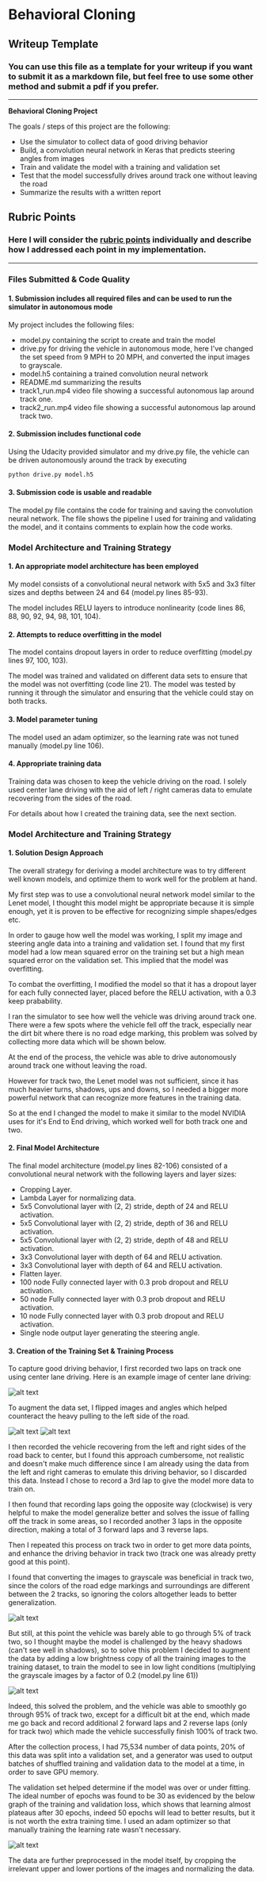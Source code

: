 # **Behavioral Cloning** 

## Writeup Template

### You can use this file as a template for your writeup if you want to submit it as a markdown file, but feel free to use some other method and submit a pdf if you prefer.

---

**Behavioral Cloning Project**

The goals / steps of this project are the following:
* Use the simulator to collect data of good driving behavior
* Build, a convolution neural network in Keras that predicts steering angles from images
* Train and validate the model with a training and validation set
* Test that the model successfully drives around track one without leaving the road
* Summarize the results with a written report


[//]: # (Image References)

[image1]: ./examples/placeholder.png "Model Visualization"
[image2]: ./writeup/center.jpg "Center Driving"
[image3]: ./writeup/normal.jpg "Normal Image"
[image4]: ./writeup/flip.jpg "Flipped Image"
[image5]: ./writeup/gray.jpg "Grayscale"
[image6]: ./writeup/graylb.jpg "Low Brightness"
[image7]: ./writeup/loss.png "Loss Graph"

## Rubric Points
### Here I will consider the [rubric points](https://review.udacity.com/#!/rubrics/432/view) individually and describe how I addressed each point in my implementation.  

---
### Files Submitted & Code Quality

#### 1. Submission includes all required files and can be used to run the simulator in autonomous mode

My project includes the following files:
* model.py containing the script to create and train the model
* drive.py for driving the vehicle in autonomous mode, here I've changed the set speed from 9 MPH to 20 MPH, and converted the input images to grayscale.
* model.h5 containing a trained convolution neural network 
* README.md summarizing the results
* track1_run.mp4 video file showing a successful autonomous lap around track one.
* track2_run.mp4 video file showing a successful autonomous lap around track two.

#### 2. Submission includes functional code
Using the Udacity provided simulator and my drive.py file, the vehicle can be driven autonomously around the track by executing 
```sh
python drive.py model.h5
```

#### 3. Submission code is usable and readable

The model.py file contains the code for training and saving the convolution neural network. The file shows the pipeline I used for training and validating the model, and it contains comments to explain how the code works.

### Model Architecture and Training Strategy

#### 1. An appropriate model architecture has been employed

My model consists of a convolutional neural network with 5x5 and 3x3 filter sizes and depths between 24 and 64 (model.py lines 85-93).

The model includes RELU layers to introduce nonlinearity (code lines 86, 88, 90, 92, 94, 98, 101, 104).

#### 2. Attempts to reduce overfitting in the model

The model contains dropout layers in order to reduce overfitting (model.py lines 97, 100, 103). 

The model was trained and validated on different data sets to ensure that the model was not overfitting (code line 21). The model was tested by running it through the simulator and ensuring that the vehicle could stay on both tracks.

#### 3. Model parameter tuning

The model used an adam optimizer, so the learning rate was not tuned manually (model.py line 106).

#### 4. Appropriate training data

Training data was chosen to keep the vehicle driving on the road. I solely used center lane driving with the aid of left / right cameras data to emulate recovering from the sides of the road.

For details about how I created the training data, see the next section. 

### Model Architecture and Training Strategy

#### 1. Solution Design Approach

The overall strategy for deriving a model architecture was to try different well known models, and optimize them to work well for the problem at hand.

My first step was to use a convolutional neural network model similar to the Lenet model, I thought this model might be appropriate because it is simple enough, yet it is proven to be effective for recognizing simple shapes/edges etc.

In order to gauge how well the model was working, I split my image and steering angle data into a training and validation set. I found that my first model had a low mean squared error on the training set but a high mean squared error on the validation set. This implied that the model was overfitting. 

To combat the overfitting, I modified the model so that it has a dropout layer for each fully connected layer, placed before the RELU activation, with a 0.3 keep prabability.

I ran the simulator to see how well the vehicle was driving around track one. There were a few spots where the vehicle fell off the track, especially near the dirt bit where there is no road edge marking, this problem was solved by collecting more data which will be shown below.

At the end of the process, the vehicle was able to drive autonomously around track one without leaving the road.

However for track two, the Lenet model was not sufficient, since it has much heavier turns, shadows, ups and downs, so I needed a bigger more powerful network that can recognize more features in the training data.

So at the end I changed the model to make it similar to the model NVIDIA uses for it's End to End driving, which worked well for both track one and two.

#### 2. Final Model Architecture

The final model architecture (model.py lines 82-106) consisted of a convolutional neural network with the following layers and layer sizes:

* Cropping Layer.
* Lambda Layer for normalizing data.
* 5x5 Convolutional layer with (2, 2) stride, depth of 24 and RELU activation.
* 5x5 Convolutional layer with (2, 2) stride, depth of 36 and RELU activation.
* 5x5 Convolutional layer with (2, 2) stride, depth of 48 and RELU activation.
* 3x3 Convolutional layer with depth of 64 and RELU activation.
* 3x3 Convolutional layer with depth of 64 and RELU activation.
* Flatten layer.
* 100 node Fully connected layer with 0.3 prob dropout and RELU activation.
* 50 node Fully connected layer with 0.3 prob dropout and RELU activation.
* 10 node Fully connected layer with 0.3 prob dropout and RELU activation.
* Single node output layer generating the steering angle.

#### 3. Creation of the Training Set & Training Process

To capture good driving behavior, I first recorded two laps on track one using center lane driving. Here is an example image of center lane driving:

![alt text][image2]

To augment the data set, I flipped images and angles which helped counteract the heavy pulling to the left side of the road.

![alt text][image3]
![alt text][image4]

I then recorded the vehicle recovering from the left and right sides of the road back to center, but I found this approach cumbersome, not realistic and doesn't make much difference since I am already using the data from the left and right cameras to emulate this driving behavior, so I discarded this data. Instead I chose to record a 3rd lap to give the model more data to train on.

I then found that recording laps going the opposite way (clockwise) is very helpful to make the model generalize better and solves the issue of falling off the track in some areas, so I recorded another 3 laps in the opposite direction, making a total of 3 forward laps and 3 reverse laps.

Then I repeated this process on track two in order to get more data points, and enhance the driving behavior in track two (track one was already pretty good at this point).

I found that converting the images to grayscale was beneficial in track two, since the colors of the road edge markings and surroundings are different between the 2 tracks, so ignoring the colors altogether leads to better generalization.

![alt text][image5]

But still, at this point the vehicle was barely able to go through 5% of track two, so I thought maybe the model is challenged by the heavy shadows (can't see well in shadows), so to solve this problem I decided to augment the data by adding a low brightness copy of all the training images to the training dataset, to train the model to see in low light conditions (multiplying the grayscale images by a factor of 0.2 (model.py line 61))

![alt text][image6]

Indeed, this solved the problem, and the vehicle was able to smoothly go through 95% of track two, except for a difficult bit at the end, which made me go back and record additional 2 forward laps and 2 reverse laps (only for track two) which made the vehicle successfully finish 100% of track two.

After the collection process, I had 75,534 number of data points, 20% of this data was split into a validation set, and a generator was used to output batches of shuffled training and validation data to the model at a time, in order to save GPU memory.

The validation set helped determine if the model was over or under fitting. The ideal number of epochs was found to be 30 as evidenced by the below graph of the training and validation loss, which shows that learning almost plateaus after 30 epochs, indeed 50 epochs will lead to better results, but it is not worth the extra training time. I used an adam optimizer so that manually training the learning rate wasn't necessary.

![alt text][image7]

The data are further preprocessed in the model itself, by cropping the irrelevant upper and lower portions of the images and normalizing the data.
